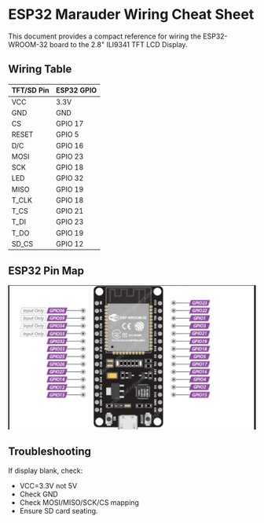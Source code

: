 # ESP32 Marauder Wiring Cheat Sheet

This document provides a compact reference for wiring the ESP32-WROOM-32 board to the 2.8" ILI9341 TFT LCD Display.

## Wiring Table

| TFT/SD Pin | ESP32 GPIO |
| :--------- | :--------- |
| VCC        | 3.3V       |
| GND        | GND        |
| CS         | GPIO 17    |
| RESET      | GPIO 5     |
| D/C        | GPIO 16    |
| MOSI       | GPIO 23    |
| SCK        | GPIO 18    |
| LED        | GPIO 32    |
| MISO       | GPIO 19    |
| T_CLK      | GPIO 18    |
| T_CS       | GPIO 21    |
| T_DI       | GPIO 23    |
| T_DO       | GPIO 19    |
| SD_CS      | GPIO 12    |

## ESP32 Pin Map

![esp32 pin map](./esp32_pin_map.png)

## Troubleshooting

If display blank, check:
- VCC=3.3V not 5V
- Check GND
- Check MOSI/MISO/SCK/CS mapping
- Ensure SD card seating.
